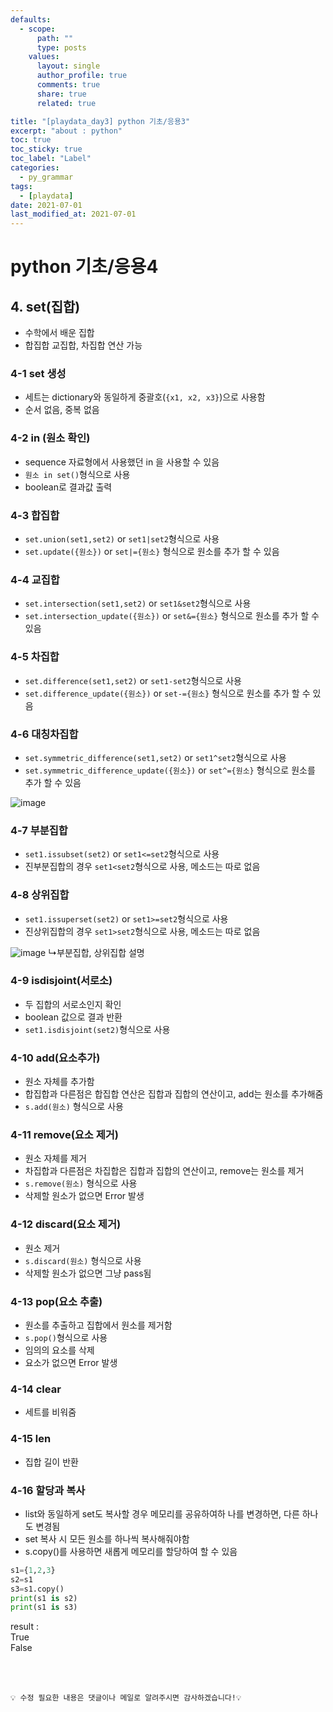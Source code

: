 ```yaml
---
defaults:
  - scope:
      path: ""
      type: posts
    values:
      layout: single
      author_profile: true
      comments: true
      share: true
      related: true

title: "[playdata_day3] python 기초/응용3"
excerpt: "about : python"
toc: true
toc_sticky: true
toc_label: "Label"
categories:
  - py_grammar
tags:
  - [playdata]
date: 2021-07-01
last_modified_at: 2021-07-01
---
```


# python 기초/응용4
## 4. set(집합)

- 수학에서 배운 집합
- 합집합 교집합, 차집합 연산 가능

### 4-1 set 생성

- 세트는 dictionary와 동일하게 중괄호(`{x1, x2, x3}`)으로 사용함
- 순서 없음, 중복 없음

### 4-2 in (원소 확인)

- sequence 자료형에서 사용했던 in 을 사용할 수 있음
- `원소 in set()`형식으로 사용
- boolean로 결과값 출력

### 4-3 합집합

- `set.union(set1,set2)` or `set1|set2`형식으로 사용
- `set.update({원소})` or `set|={원소}` 형식으로 원소를 추가 할 수 있음

### 4-4 교집합

- `set.intersection(set1,set2)` or `set1&set2`형식으로 사용
- `set.intersection_update({원소})` or `set&={원소}` 형식으로 원소를 추가 할 수 있음

### 4-5 차집합

- `set.difference(set1,set2)` or `set1-set2`형식으로 사용
- `set.difference_update({원소})` or `set-={원소}` 형식으로 원소를 추가 할 수 있음

### 4-6 대칭차집합

- `set.symmetric_difference(set1,set2)` or `set1^set2`형식으로 사용
- `set.symmetric_difference_update({원소})` or `set^={원소}` 형식으로 원소를 추가 할 수 있음

![image](https://user-images.githubusercontent.com/77658029/124088625-13f58200-da8e-11eb-8eb6-bc7756fb8750.png)

### 4-7 부분집합

-  `set1.issubset(set2)` or `set1<=set2`형식으로 사용
- 진부분집합의 경우 `set1<set2`형식으로 사용, 메소드는 따로 없음

### 4-8 상위집합

-  `set1.issuperset(set2)` or `set1>=set2`형식으로 사용
- 진상위집합의 경우 `set1>set2`형식으로 사용, 메소드는 따로 없음

![image](https://user-images.githubusercontent.com/77658029/124087151-b6ad0100-da8c-11eb-9e33-0ae7406ed92f.png)
↳부분집합, 상위집합 설명

### 4-9 isdisjoint(서로소)

- 두 집합의 서로소인지 확인
- boolean 값으로 결과 반환
- `set1.isdisjoint(set2)`형식으로 사용

### 4-10 add(요소추가)

- 원소 자체를 추가함
- 합집합과 다른점은 합집합 연산은 집합과 집합의 연산이고, add는 원소를 추가해줌
- `s.add(원소)` 형식으로 사용

### 4-11 remove(요소 제거)

- 원소 자체를 제거
- 차집합과 다른점은 차집합은 집합과 집합의 연산이고, remove는 원소를 제거
- `s.remove(원소)` 형식으로 사용
- 삭제할 원소가 없으면 Error 발생

### 4-12 discard(요소 제거)

- 원소 제거 
- `s.discard(원소)` 형식으로 사용 
- 삭제할 원소가 없으면 그냥 pass됨

### 4-13 pop(요소 추출)

- 원소를 추출하고 집합에서 원소를 제거함
- `s.pop()`형식으로 사용
- 임의의 요소를 삭제
- 요소가 없으면 Error 발생

### 4-14 clear

- 세트를 비워줌

### 4-15 len

- 집합 길이 반환

### 4-16 할당과 복사

- list와 동일하게 set도 복사할 경우 메모리를 공유하여하 나를 변경하면, 다른 하나도 변경됨
- set 복사 시 모든 원소를 하나씩 복사해줘야함
- s.copy()를 사용하면 새롭게 메모리를 할당하여 할 수 있음

```python
s1={1,2,3}
s2=s1
s3=s1.copy()
print(s1 is s2)
print(s1 is s3)
```
result : <br>
True <br>
False


<br><br>

```
💡 수정 필요한 내용은 댓글이나 메일로 알려주시면 감사하겠습니다!💡 
```